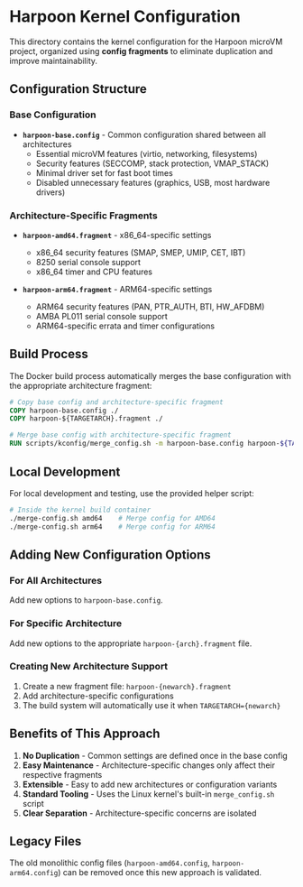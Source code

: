 # Harpoon Kernel Configuration

This directory contains the kernel configuration for the Harpoon microVM project, organized using **config fragments** to eliminate duplication and improve maintainability.

## Configuration Structure

### Base Configuration

-   **`harpoon-base.config`** - Common configuration shared between all architectures
    -   Essential microVM features (virtio, networking, filesystems)
    -   Security features (SECCOMP, stack protection, VMAP_STACK)
    -   Minimal driver set for fast boot times
    -   Disabled unnecessary features (graphics, USB, most hardware drivers)

### Architecture-Specific Fragments

-   **`harpoon-amd64.fragment`** - x86_64-specific settings

    -   x86_64 security features (SMAP, SMEP, UMIP, CET, IBT)
    -   8250 serial console support
    -   x86_64 timer and CPU features

-   **`harpoon-arm64.fragment`** - ARM64-specific settings
    -   ARM64 security features (PAN, PTR_AUTH, BTI, HW_AFDBM)
    -   AMBA PL011 serial console support
    -   ARM64-specific errata and timer configurations

## Build Process

The Docker build process automatically merges the base configuration with the appropriate architecture fragment:

```dockerfile
# Copy base config and architecture-specific fragment
COPY harpoon-base.config ./
COPY harpoon-${TARGETARCH}.fragment ./

# Merge base config with architecture-specific fragment
RUN scripts/kconfig/merge_config.sh -m harpoon-base.config harpoon-${TARGETARCH}.fragment
```

## Local Development

For local development and testing, use the provided helper script:

```bash
# Inside the kernel build container
./merge-config.sh amd64    # Merge config for AMD64
./merge-config.sh arm64    # Merge config for ARM64
```

## Adding New Configuration Options

### For All Architectures

Add new options to `harpoon-base.config`.

### For Specific Architecture

Add new options to the appropriate `harpoon-{arch}.fragment` file.

### Creating New Architecture Support

1. Create a new fragment file: `harpoon-{newarch}.fragment`
2. Add architecture-specific configurations
3. The build system will automatically use it when `TARGETARCH={newarch}`

## Benefits of This Approach

1. **No Duplication** - Common settings are defined once in the base config
2. **Easy Maintenance** - Architecture-specific changes only affect their respective fragments
3. **Extensible** - Easy to add new architectures or configuration variants
4. **Standard Tooling** - Uses the Linux kernel's built-in `merge_config.sh` script
5. **Clear Separation** - Architecture-specific concerns are isolated

## Legacy Files

The old monolithic config files (`harpoon-amd64.config`, `harpoon-arm64.config`) can be removed once this new approach is validated.
